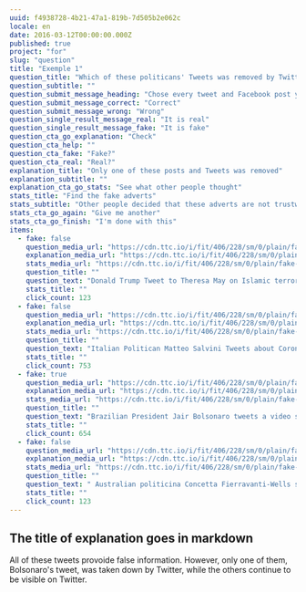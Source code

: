 ```yaml
---
uuid: f4938728-4b21-47a1-819b-7d505b2e062c
locale: en
date: 2016-03-12T00:00:00.000Z
published: true
project: "for"
slug: "question"
title: "Exemple 1"
question_title: "Which of these politicans' Tweets was removed by Twitter?"
question_subtitle: ""
question_submit_message_heading: "Chose every tweet and Facebook post you think was removed"
question_submit_message_correct: "Correct"
question_submit_message_wrong: "Wrong"
question_single_result_message_real: "It is real"
question_single_result_message_fake: "It is fake"
question_cta_go_explanation: "Check"
question_cta_help: ""
question_cta_fake: "Fake?"
question_cta_real: "Real?"
explanation_title: "Only one of these posts and Tweets was removed"
explanation_subtitle: ""
explanation_cta_go_stats: "See what other people thought"
stats_title: "Find the fake adverts"
stats_subtitle: "Other people decided that these adverts are not trustworthy"
stats_cta_go_again: "Give me another"
stats_cta_go_finish: "I'm done with this"
items:
  - fake: false
    question_media_url: "https://cdn.ttc.io/i/fit/406/228/sm/0/plain/fake-or-real-news-edition/takedown1.png"
    explanation_media_url: "https://cdn.ttc.io/i/fit/406/228/sm/0/plain/fake-or-real-news-edition/takedown1.png"
    stats_media_url: "https://cdn.ttc.io/i/fit/406/228/sm/0/plain/fake-or-real-news-edition/takedown1.png"
    question_title: ""
    question_text: "Donald Trump Tweet to Theresa May on Islamic terrorism""
    stats_title: ""
    click_count: 123
  - fake: false
    question_media_url: "https://cdn.ttc.io/i/fit/406/228/sm/0/plain/fake-or-real-news-edition/takedown2.jpg"
    explanation_media_url: "https://cdn.ttc.io/i/fit/406/228/sm/0/plain/fake-or-real-news-edition/takedown2.jpg"
    stats_media_url: "https://cdn.ttc.io/i/fit/406/228/sm/0/plain/fake-or-real-news-edition/takedown2.jpg"
    question_title: ""
    question_text: "Italian Politican Matteo Salvini Tweets about Coronavirus myths""
    stats_title: ""
    click_count: 753
  - fake: true
    question_media_url: "https://cdn.ttc.io/i/fit/406/228/sm/0/plain/fake-or-real-news-edition/takedown3.jpg"
    explanation_media_url: "https://cdn.ttc.io/i/fit/406/228/sm/0/plain/fake-or-real-news-edition/takedown3.jpg"
    stats_media_url: "https://cdn.ttc.io/i/fit/406/228/sm/0/plain/fake-or-real-news-edition/takedown3.jpg"
    question_title: ""
    question_text: "Brazilian President Jair Bolsonaro tweets a video showing factories that remained open in light of the Coronavirus health emergency, indicating that such a situation was threatening to the health of the people""
    stats_title: ""
    click_count: 654
  - fake: false
    question_media_url: "https://cdn.ttc.io/i/fit/406/228/sm/0/plain/fake-or-real-news-edition/takedown4.jpg"
    explanation_media_url: "https://cdn.ttc.io/i/fit/406/228/sm/0/plain/fake-or-real-news-edition/takedown4.jpg"
    stats_media_url: "https://cdn.ttc.io/i/fit/406/228/sm/0/plain/fake-or-real-news-edition/takedown4.jpg"
    question_title: ""
    question_text: " Australian politicina Concetta Fierravanti-Wells saying bushfires were caused by arsonists""
    stats_title: ""
    click_count: 123
---
```

## The title of explanation goes in markdown

All of these tweets provoide false information. However, only one of them, Bolsonaro's tweet, was taken down by Twitter, while the others continue to be visible on Twitter. 
